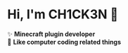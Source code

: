 # Hi, I'm CH1CK3N 👋

✨ **Minecraft plugin developer**  
💖 **Like computer coding related things**  
